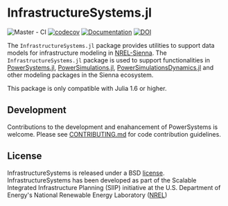 # InfrastructureSystems.jl

![Master - CI](https://github.com/NREL-Sienna/InfrastructureSystems.jl/workflows/Master%20-%20CI/badge.svg)
[![codecov](https://codecov.io/gh/NREL-Sienna/InfrastructureSystems.jl/graph/badge.svg?token=I73yjxYxgn)](https://codecov.io/gh/NREL-Sienna/InfrastructureSystems.jl)
[![Documentation](https://github.com/NREL-Sienna/InfrastructureSystems.jl/workflows/Documentation/badge.svg)](https://nrel-sienna.github.io/InfrastructureSystems.jl/stable/)
[![DOI](https://zenodo.org/badge/202787784.svg)](https://zenodo.org/badge/latestdoi/202787784)

The `InfrastructureSystems.jl` package provides utilities to support data models for infrastructure modeling in [NREL-Sienna](https://github.com/NREL-Sienna). The `InfrastructureSystems.jl` package is used to support functionalities in [PowerSystems.jl](https://github.com/NREL-Sienna/PowerSystems.jl), [PowerSimulations.jl](https://github.com/NREL-Sienna/PowerSimulations.jl), [PowerSimulationsDynamics.jl](https://github.com/NREL-Sienna/PowerSimulationsDynamics.jl) and other modeling packages in the Sienna ecosystem. 

This package is only compatible with Julia 1.6 or higher.

## Development

Contributions to the development and enahancement of PowerSystems is welcome. Please see [CONTRIBUTING.md](https://github.com/NREL-Sienna/InfrastructureSystems.jl/blob/master/CONTRIBUTING.md) for code contribution guidelines.

## License

InfrastructureSystems is released under a BSD [license](https://github.com/NREL-Sienna/InfrastructureSystems.jl/blob/master/LICENSE). InfrastructureSystems has been developed as part of the Scalable Integrated Infrastructure Planning (SIIP) initiative at the U.S. Department of Energy's National Renewable Energy Laboratory ([NREL](https://www.nrel.gov/))
